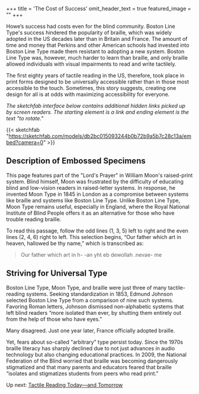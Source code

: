 +++
title = 'The Cost of Success'
omit_header_text = true
featured_image = ""
+++

Howe’s success had costs even for the blind community. Boston Line Type's success hindered the popularity of braille, which was widely adopted in the US decades later than in Britain and France. The amount of time and money that Perkins and other American schools had invested into Boston Line Type made them resistant to adopting a new system. Boston Line Type was, however, much harder to learn than braille, and only braille allowed individuals with visual impairments to read and write tactilely.

The first eighty years of tactile reading in the US, therefore, took place in print forms designed to be universally accessible rather than in those most accessible to the touch. Sometimes, this story suggests, creating one design for all is at odds with maximizing accessibility for everyone.

*The sketchfab interface below contains additional hidden links picked up by screen readers. The starting element is a link and ending element is the text "to rotate."*

{{< sketchfab "https://sketchfab.com/models/db2bc015093244b0b72b9a5b7c28c13a/embed?camera=0" >}}

## Description of Embossed Specimens                 

This page features part of the "Lord's Prayer" in William Moon's raised-print system. Blind himself, Moon was frustrated by the difficulty of educating blind and low-vision readers in raised-letter systems. In response, he invented Moon Type in 1845 in London as a compromise between systems like braille and systems like Boston Line Type. Unlike Boston Line Type, Moon Type remains useful, especially in England, where the Royal National Institute of Blind People offers it as an alternative for those who have trouble reading braille.

To read this passage, follow the odd lines (1, 3, 5) left to right and the even lines (2, 4, 6) right to left. This selection begins, “Our father which art in heaven, hallowed be thy name,” which is transcribed as:

> Our father which art in h-
> -an yht eb dewollah .nevae-
> me

## Striving for Universal Type

Boston Line Type, Moon Type, and braille were just three of many tactile-reading systems. Seeking standardization in 1853, Edmund Johnson selected Boston Line Type from a comparison of nine such systems. Favoring Roman letters, Johnson dismissed non-alphabetic systems that left blind readers “more isolated than ever, by shutting them entirely out from the help of those who have eyes.”

Many disagreed. Just one year later, France officially adopted braille.

Yet, fears about so-called "arbitrary" type persist today. Since the 1970s braille literacy has sharply declined due to not just advances in audio technology but also changing educational practices. In 2009, the National Federation of the Blind worried that braille was becoming dangerously stigmatized and that many parents and educators feared that braille “isolates and stigmatizes students from peers who read print.”

Up next: [Tactile Reading Today—and Tomorrow](/panel6) 